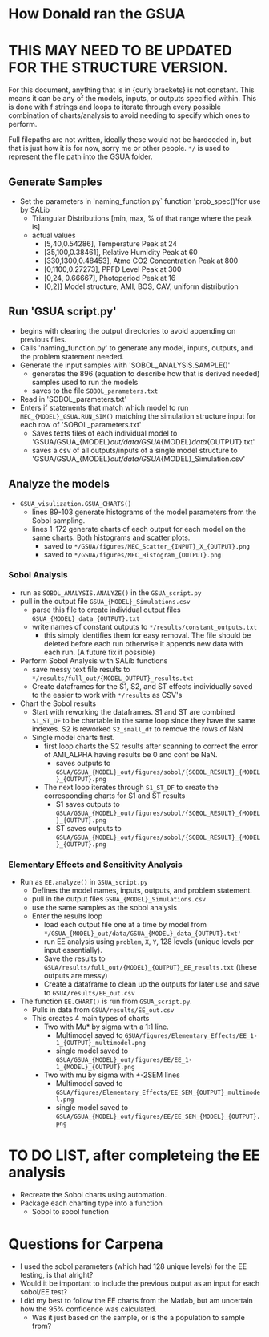 # How Donald ran the GSUA

# THIS MAY NEED TO BE UPDATED FOR THE STRUCTURE VERSION. 

For this document, anything that is in {curly brackets} is not constant. This means it can be any of the models, inputs, or outputs specified within. This is done with f strings and loops to iterate through every possible combination of charts/analysis to avoid needing to specify which ones to perform. 

Full filepaths are not written, ideally these would not be hardcoded in, but that is just how it is for now, sorry me or other people. `*/` is used to represent the file path into the GSUA folder.

## Generate Samples

* Set the parameters in 'naming_function.py` function 'prob_spec()'for use by SALib
  * Triangular Distributions [min, max, % of that range where the peak is]
  * actual values
    * [5,40,0.54286],      Temperature Peak at 24 
    *  [35,100,0.38461],    Relative Humidity Peak at 60
    *  [330,1300,0.48453],  Atmo CO2 Concentration Peak at 800
    *  [0,1100,0.27273],    PPFD Level Peak at 300
    *  [0,24, 0.66667],    Photoperiod Peak at 16
    *  [0,2]]    Model structure, AMI, BOS, CAV, uniform distribution


## Run 'GSUA script.py'
* begins with clearing the output directories to avoid appending on previous files.
* Calls 'naming_function.py' to generate any model, inputs, outputs, and the problem statement needed.
* Generate the input samples with 'SOBOL_ANALYSIS.SAMPLE()'
  * generates the 896 (equation to describe how that is derived needed) samples used to run the models
  * saves to the file `SOBOL_parameters.txt`
* Read in 'SOBOL_parameters.txt'
* Enters if statements that match which model to run `MEC_{MODEL}_GSUA.RUN_SIM()` matching the simulation structure input for each row of 'SOBOL_parameters.txt'
  * Saves texts files of each individual model to 'GSUA/GSUA_{MODEL}_out/data/GSUA_{MODEL}_data_{OUTPUT}.txt'
  * saves a csv of all outputs/inputs of a single model structure to 'GSUA/GSUA_{MODEL}_out/data/GSUA_{MODEL}_Simulation.csv'

## Analyze the models
* `GSUA_visulization.GSUA_CHARTS()`
  * lines 89-103 generate histograms of the model parameters from the Sobol sampling. 
  * lines 1-172 generate charts of each output for each model on the same charts. Both histograms and scatter plots.
    * saved to `*/GSUA/figures/MEC_Scatter_{INPUT}_X_{OUTPUT}.png`
    * saved to `*/GSUA/figures/MEC_Histogram_{OUTPUT}.png`


### Sobol Analysis
* run as `SOBOL_ANALYSIS.ANALYZE()` in the `GSUA_script.py`
* pull in the output file `GSUA_{MODEL}_Simulations.csv`
  * parse this file to create individual output files `GSUA_{MODEL}_data_{OUTPUT}.txt`
  * write names of constant outputs to `*/results/constant_outputs.txt`
    * this simply identifies them for easy removal. The file should be deleted before each run otherwise it appends new data with each run. (A future fix if possible)
* Perform Sobol Analysis with SALib functions
  * save messy text file results to `*/results/full_out/{MODEL_OUTPUT}_results.txt`
  * Create dataframes for the S1, S2, and ST effects individually saved to the easier to work with `*/results` as CSV's
* Chart the Sobol results
  * Start with reworking the dataframes. S1 and ST are combined `S1_ST_DF` to be chartable in the same loop since they have the same indexes. S2 is reworked `S2_small_df` to remove the rows of NaN
  * Single model charts first. 
    * first loop charts the S2 results after scanning to correct the error of AMI_ALPHA having results be 0 and conf be NaN.
      * saves outputs to `GSUA/GSUA_{MODEL}_out/figures/sobol/{SOBOL_RESULT}_{MODEL}_{OUTPUT}.png`
    * The next loop iterates through `S1_ST_DF` to create the corresponding charts for S1 and ST results
      * S1 saves outputs to `GSUA/GSUA_{MODEL}_out/figures/sobol/{SOBOL_RESULT}_{MODEL}_{OUTPUT}.png`      
      * ST saves outputs to `GSUA/GSUA_{MODEL}_out/figures/sobol/{SOBOL_RESULT}_{MODEL}_{OUTPUT}.png`

  
### Elementary Effects and Sensitivity Analysis 
* Run as `EE.analyze()` in `GSUA_script.py`
  * Defines the model names, inputs, outputs, and problem statement.
  * pull in the output files `GSUA_{MODEL}_Simulations.csv`
  * use the same samples as the sobol analysis
  * Enter the results loop
    * load each output file one at a time by model from `*/GSUA_{MODEL}_out/data/GSUA_{MODEL}_data_{OUTPUT}.txt'`
    * run EE analysis using `problem`, `X`, `Y`, 128 levels (unique levels per input essentially).
    * Save the results to `GSUA/results/full_out/{MODEL}_{OUTPUT}_EE_results.txt` (these outputs are messy)
    * Create a dataframe to clean up the outputs for later use and save to `GSUA/results/EE_out.csv`
* The function `EE.CHART()` is run from `GSUA_script.py`. 
  * Pulls in data from `GSUA/results/EE_out.csv`
  * This creates 4 main types of charts
    * Two with Mu* by sigma with a 1:1 line.
      * Multimodel saved to `GSUA/figures/Elementary_Effects/EE_1-1_{OUTPUT}_multimodel.png`
      * single model saved to `GSUA/GSUA_{MODEL}_out/figures/EE/EE_1-1_{MODEL}_{OUTPUT}.png`
    * Two with mu by sigma with +-2SEM lines
      * Multimodel saved to `GSUA/figures/Elementary_Effects/EE_SEM_{OUTPUT}_multimodel.png`
      * single model saved to `GSUA/GSUA_{MODEL}_out/figures/EE/EE_SEM_{MODEL}_{OUTPUT}.png`



# TO DO LIST, after completeing the EE analysis
* Recreate the Sobol charts using automation. 
* Package each charting type into a function
  * Sobol to sobol function
  
# Questions for Carpena
* I used the sobol parameters (which had 128 unique levels) for the EE testing, is that alright?
* Would it be important to include the previous output as an input for each sobol/EE test?
* I did my best to follow the EE charts from the Matlab, but am uncertain how the 95% confidence was calculated.
  * Was it just based on the sample, or is the a population to sample from?